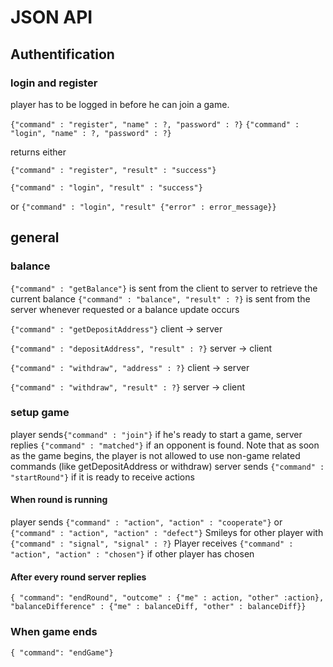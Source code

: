 # JSON API

## Authentification
### login and register
player has to be logged in before he can join a game.


`{"command" : "register", "name" : ?, "password" : ?}`
`{"command" : "login", "name" : ?, "password" : ?}`

returns either

`{"command" : "register", "result" : "success"}`

`{"command" : "login", "result" : "success"}`

or `{"command" : "login", "result" {"error" : error_message}}`

## general
### balance
`{"command" : "getBalance"}` is sent from the client to server to retrieve the current balance
`{"command" : "balance", "result" : ?}` is sent from the server whenever requested or a balance update occurs

`{"command" : "getDepositAddress"}` client -> server

`{"command" : "depositAddress", "result" : ?}` server -> client

`{"command" : "withdraw", "address" : ?}` client -> server

`{"command" : "withdraw", "result" : ?}` server -> client


### setup game
player sends`{"command" : "join"}` if he's ready to start a game,
server replies `{"command" : "matched"}` if an opponent is found. 
Note that as soon as the game begins, the player is not allowed to use non-game related commands (like getDepositAddress or withdraw)
server sends `{"command" : "startRound"}` if it is ready to receive actions

#### When round is running
player sends `{"command" : "action", "action" : "cooperate"}` or `{"command" : "action", "action" : "defect"}`
Smileys for other player with `{"command" : "signal", "signal" : ?}`
Player receives `{"command" : "action", "action" : "chosen"}` if other player has chosen

#### After every round server replies
`{ "command": "endRound", "outcome" : {"me" : action, "other" :action}, 
"balanceDifference" : {"me" : balanceDiff, "other" : balanceDiff}}`

### When game ends
`{ "command": "endGame"}`


